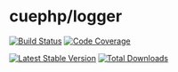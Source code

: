 # cuephp/logger

[![Build Status](https://github.com/cueBlog-Club/logger/actions/workflows/ci.yml/badge.svg)](https://github.com/cueBlog-Club/logger/actions)
[![Code Coverage](https://codecov.io/gh/cueBlog-Club/logger/branch/main/graph/badge.svg)](https://codecov.io/gh/cueBlog-Club/logger/branch/main)

[![Latest Stable Version](https://img.shields.io/packagist/v/cuephp/logger.svg?style=flat-square)](https://packagist.org/packages/cuephp/logger)
[![Total Downloads](https://img.shields.io/packagist/dt/cuephp/logger.svg?style=flat-square)](https://packagist.org/packages/cuephp/logger)